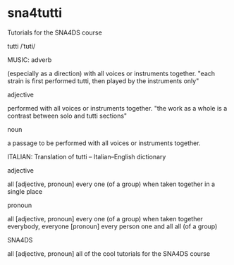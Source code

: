 # sna4tutti
Tutorials for the SNA4DS course


tutti
/ˈtʊti/


MUSIC:
adverb

(especially as a direction) with all voices or instruments together.
"each strain is first performed tutti, then played by the instruments only"

adjective

performed with all voices or instruments together.
"the work as a whole is a contrast between solo and tutti sections"

noun

a passage to be performed with all voices or instruments together.


ITALIAN:
Translation of tutti – Italian–English dictionary

adjective

all [adjective, pronoun] every one (of a group) when taken together in a single place
 
pronoun

all [adjective, pronoun] every one (of a group) when taken together
everybody, everyone [pronoun] every person
one and all all (of a group)

SNA4DS

all [adjective, pronoun] all of the cool tutorials for the SNA4DS course 
